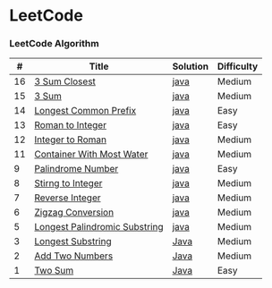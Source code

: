 
LeetCode
========

### LeetCode Algorithm


| # | Title | Solution | Difficulty |
|---| ----- | -------- | ---------- |
|16| [3 Sum Closest](https://leetcode.com/problems/3sum-closest/) | [java](./algorithms/java/3sumclosest/sumcloset3.java) | Medium |
|15| [3 Sum](https://leetcode.com/problems/3sum/) | [java](./algorithms/java/3sum/threeSum.java) | Medium| 
|14| [Longest Common Prefix](https://leetcode.com/problems/longest-common-prefix/) | [java](./algorithms/java/longestcommonprefix/longestcommonprefix.java)| Easy |
|13| [Roman to Integer](https://leetcode.com/problems/roman-to-integer/) | [java](./algorithms/java/romantointeger/romanToInteger.java) | Easy | 
|12| [Integer to Roman](https://leetcode.com/problems/integer-to-roman/) | [java](./algorithms/java/integertoroman/integerToRoman.java) | Medium |
|11| [Container With Most Water](https://leetcode.com/problems/container-with-most-water/) | [java](./algorithms/java/containerwithmostwater/container.java) | Medium | 
|9| [Palindrome Number](https://leetcode.com/problems/palindrome-number/) | [java](./algorithms/java/palindromenumber/palindrome.java) | Easy |
|8| [Stirng to Integer](https://leetcode.com/problems/string-to-integer-atoi/) | [java](./algorithms/java/stirngtointeger/stringToInteger.java) | Medium|
|7| [Reverse Integer](https://leetcode.com/problems/reverse-integer/) | [java](./algorithms/java/reverseinteger/reverseInteger.java) | Medium |
|6| [Zigzag Conversion](https://leetcode.com/problems/zigzag-conversion/) |[java](./algorithms/java/zigzagconversion/zigzag.java) | Medium|
|5| [Longest Palindromic Substring](https://leetcode.com/problems/longest-palindromic-substring/) | [java](./algorithms/java/longestpalindromicsubstring/longestPalindromicSubstring.java) | Medium | 
|3| [Longest Substring](https://leetcode.com/problems/longest-substring-without-repeating-characters/) | [Java](./algorithms/java/longestsubstring/longestSubstring.java)|Medium|
|2| [Add Two Numbers](https://leetcode.com/problems/add-two-numbers) | [Java](./algorithms/java/addtwonumbers/addTwoNumbers.java)|Medium |
|1|[Two Sum](https://leetcode.com/problems/two-sum)| [Java](./algorithms/java/twosum/twoSum.java)|Easy|


